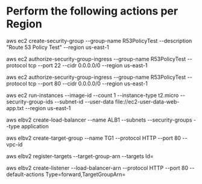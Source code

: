# Perform the following actions per Region

aws ec2 create-security-group --group-name R53PolicyTest --description "Route 53 Policy Test" --region us-east-1

aws ec2 authorize-security-group-ingress --group-name R53PolicyTest --protocol tcp --port 22 --cidr 0.0.0.0/0 --region us-east-1

aws ec2 authorize-security-group-ingress --group-name R53PolicyTest --protocol tcp --port 80 --cidr 0.0.0.0/0 --region us-east-1

aws ec2 run-instances --image-id <ami-id> --count 1 --instance-type t2.micro --security-group-ids <security-group-id> --subnet-id <subnet-id> --user-data file://ec2-user-data-web-app.txt --region us-east-1

aws elbv2 create-load-balancer --name ALB1 --subnets <subnet-ids> --security-groups <security-group-ids> --type application

aws elbv2 create-target-group --name TG1 --protocol HTTP --port 80 --vpc-id <vpc-id>

aws elbv2 register-targets --target-group-arn <target-group-arn> --targets Id=<instance-id>

aws elbv2 create-listener --load-balancer-arn <load-balancer-arn> --protocol HTTP --port 80 --default-actions Type=forward,TargetGroupArn=<target-group-arn>